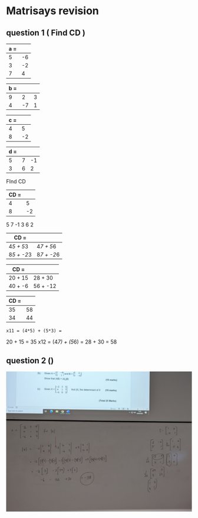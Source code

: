 # Matrisays revision

## question 1 ( Find CD )

| a = |    |
| --- | -- |
| 5   | -6 |
| 3   | -2 |
| 7   | 4  |

| b = |    |   |
| --- | -- | - |
| 9   | 2  | 3 |
| 4   | -7 | 1 |

| c = |    |
| --- | -- |
| 4   | 5  |
| 8   | -2 |

| d = |   |    |
| --- | - | -- |
| 5   | 7 | -1 |
| 3   | 6 | 2  |

FInd CD

| CD = |    |
| ---- | -- |
| 4    | 5  |
| 8    | -2 |

5 7 -1
3 6 2

| CD =         |              |
| ------------ | ------------ |
| 4*5 + 5*3  | 4*7 + 5*6  |
| 8*5 + -2*3 | 8*7 + -2*6 |

| CD =    |          |
| ------- | -------- |
| 20 + 15 | 28 + 30  |
| 40 + -6 | 56 + -12 |

| CD = |    |
| ---- | -- |
| 35   | 58 |
| 34   | 44 |

    x11 = (4*5) + (5*3) =

 20 + 15 = 35
    x12 = (4*7) + (5*6) = 28 + 30 = 58

## question 2 ()

![1712749478695](image/revision/1712749478695.png)

